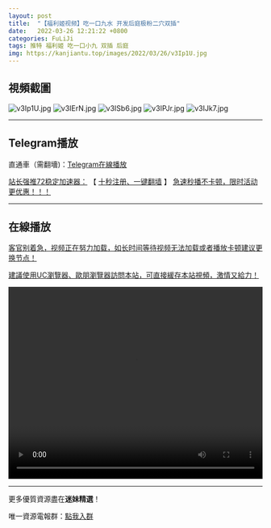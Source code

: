 ```yaml
---
layout: post
title:  "【福利姬视频】吃一口九水 开发后庭极粉二穴双插"
date:   2022-03-26 12:21:22 +0800
categories: FuLiJi
tags: 推特 福利姬 吃一口小九 双插 后庭
img: https://kanjiantu.top/images/2022/03/26/v3Ip1U.jpg
---
```



## 視頻截圖

![v3Ip1U.jpg](https://kanjiantu.top/images/2022/03/26/v3Ip1U.jpg)
![v3IErN.jpg](https://kanjiantu.top/images/2022/03/26/v3IErN.jpg)
![v3ISb6.jpg](https://kanjiantu.top/images/2022/03/26/v3ISb6.jpg)
![v3IPJr.jpg](https://kanjiantu.top/images/2022/03/26/v3IPJr.jpg)
![v3IJk7.jpg](https://kanjiantu.top/images/2022/03/26/v3IJk7.jpg)

* * *
## Telegram播放

直通車（需翻墻)：[Telegram在線播放](https://t.me/mimeijingxuan/368)

<u>站长强推72稳定加速器：</u> 【 [十秒注册、一键翻墙](https://72vpn.xyz/#/register?code=mimei) 】
<u>  急速秒播不卡顿，限时活动更优惠！！！</u>
* * *
## 在線播放
<u>客官别着急，视频正在努力加载，如长时间等待视频无法加载或者播放卡顿建议更换节点！</u>

<u>建議使用UC瀏覽器、歐朋瀏覽器訪問本站，可直接緩存本站視頻，激情又給力！</u>
<center><video src="https://cdn.publer.io/uploads/videos/6246f3c8db279732fb55c04c/0d1619b3cd90c1ed226825d553842ed0.mp4" width="100%" height="380px" controls="controls"></video></center>


* * *
更多優質資源盡在**迷妹精選**！

唯一資源電報群：[點我入群](https://t.me/mimeijingxuan)


